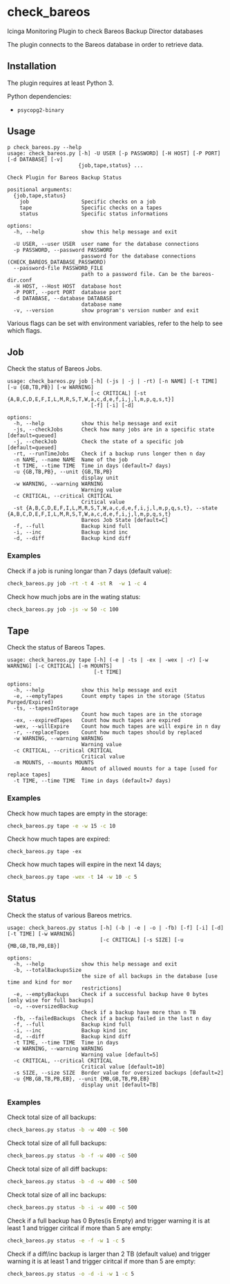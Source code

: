 # check_bareos

Icinga Monitoring Plugin to check Bareos Backup Director databases

The plugin connects to the Bareos database in order to retrieve data.

## Installation

The plugin requires at least Python 3.

Python dependencies:

* `psycopg2-binary`

## Usage

```
p check_bareos.py --help
usage: check_bareos.py [-h] -U USER [-p PASSWORD] [-H HOST] [-P PORT] [-d DATABASE] [-v]
                       {job,tape,status} ...

Check Plugin for Bareos Backup Status

positional arguments:
  {job,tape,status}
    job                 Specific checks on a job
    tape                Specific checks on a tapes
    status              Specific status informations

options:
  -h, --help            show this help message and exit

  -U USER, --user USER  user name for the database connections
  -p PASSWORD, --password PASSWORD
                        password for the database connections (CHECK_BAREOS_DATABASE_PASSWORD)
  --password-file PASSWORD_FILE
                        path to a password file. Can be the bareos-dir.conf
  -H HOST, --Host HOST  database host
  -P PORT, --port PORT  database port
  -d DATABASE, --database DATABASE
                        database name
  -v, --version         show program's version number and exit
```

Various flags can be set with environment variables, refer to the help to see which flags.

## Job

Check the status of Bareos Jobs.

```
usage: check_bareos.py job [-h] (-js | -j | -rt) [-n NAME] [-t TIME] [-u {GB,TB,PB}] [-w WARNING]
                           [-c CRITICAL] [-st {A,B,C,D,E,F,I,L,M,R,S,T,W,a,c,d,e,f,i,j,l,m,p,q,s,t}]
                           [-f] [-i] [-d]

options:
  -h, --help            show this help message and exit
  -js, --checkJobs      Check how many jobs are in a specific state [default=queued]
  -j, --checkJob        Check the state of a specific job [default=queued]
  -rt, --runTimeJobs    Check if a backup runs longer then n day
  -n NAME, --name NAME  Name of the job
  -t TIME, --time TIME  Time in days (default=7 days)
  -u {GB,TB,PB}, --unit {GB,TB,PB}
                        display unit
  -w WARNING, --warning WARNING
                        Warning value
  -c CRITICAL, --critical CRITICAL
                        Critical value
  -st {A,B,C,D,E,F,I,L,M,R,S,T,W,a,c,d,e,f,i,j,l,m,p,q,s,t}, --state {A,B,C,D,E,F,I,L,M,R,S,T,W,a,c,d,e,f,i,j,l,m,p,q,s,t}
                        Bareos Job State [default=C]
  -f, --full            Backup kind full
  -i, --inc             Backup kind inc
  -d, --diff            Backup kind diff
```

### Examples

Check if a job is runing longar than 7 days (default value):

```bash
check_bareos.py job -rt -t 4 -st R  -w 1 -c 4
```

Check how much jobs are in the wating status:

```bash
check_bareos.py job -js -w 50 -c 100
```

## Tape

Check the status of Bareos Tapes.

```
usage: check_bareos.py tape [-h] (-e | -ts | -ex | -wex | -r) [-w WARNING] [-c CRITICAL] [-m MOUNTS]
                            [-t TIME]

options:
  -h, --help            show this help message and exit
  -e, --emptyTapes      Count empty tapes in the storage (Status Purged/Expired)
  -ts, --tapesInStorage
                        Count how much tapes are in the storage
  -ex, --expiredTapes   Count how much tapes are expired
  -wex, --willExpire    Count how much tapes are will expire in n day
  -r, --replaceTapes    Count how much tapes should by replaced
  -w WARNING, --warning WARNING
                        Warning value
  -c CRITICAL, --critical CRITICAL
                        Critical value
  -m MOUNTS, --mounts MOUNTS
                        Amout of allowed mounts for a tape [used for replace tapes]
  -t TIME, --time TIME  Time in days (default=7 days)
```

### Examples

Check how much tapes are empty in the storage:

```bash
check_bareos.py tape -e -w 15 -c 10
```

Check how much tapes are expired:

```
check_bareos.py tape -ex
```

Check how much tapes will expire in the next 14 days;

```bash
check_bareos.py tape -wex -t 14 -w 10 -c 5
```

## Status

Check the status of various Bareos metrics.

```
usage: check_bareos.py status [-h] (-b | -e | -o | -fb) [-f] [-i] [-d] [-t TIME] [-w WARNING]
                              [-c CRITICAL] [-s SIZE] [-u {MB,GB,TB,PB,EB}]

options:
  -h, --help            show this help message and exit
  -b, --totalBackupsSize
                        the size of all backups in the database [use time and kind for mor
                        restrictions]
  -e, --emptyBackups    Check if a successful backup have 0 bytes [only wise for full backups]
  -o, --oversizedBackup
                        Check if a backup have more than n TB
  -fb, --failedBackups  Check if a backup failed in the last n day
  -f, --full            Backup kind full
  -i, --inc             Backup kind inc
  -d, --diff            Backup kind diff
  -t TIME, --time TIME  Time in days
  -w WARNING, --warning WARNING
                        Warning value [default=5]
  -c CRITICAL, --critical CRITICAL
                        Critical value [default=10]
  -s SIZE, --size SIZE  Border value for oversized backups [default=2]
  -u {MB,GB,TB,PB,EB}, --unit {MB,GB,TB,PB,EB}
                        display unit [default=TB]
```

### Examples


Check total size of all backups:

```bash
check_bareos.py status -b -w 400 -c 500
```

Check total size of all full backups:

```bash
check_bareos.py status -b -f -w 400 -c 500
```

Check total size of all diff backups:

```bash
check_bareos.py status -b -d -w 400 -c 500
```

Check total size of all inc backups:

```bash
check_bareos.py status -b -i -w 400 -c 500
```

Check if a full backup has 0 Bytes(is Empty) and trigger warning it is at least 1 and trigger ciritcal if more than 5 are empty:

```bash
check_bareos.py status -e -f -w 1 -c 5
```

Check if a diff/inc backup is larger than 2 TB (default value) and trigger warning it is at least 1 and trigger ciritcal if more than 5 are empty:

```bash
check_bareos.py status -o -d -i -w 1 -c 5
```
